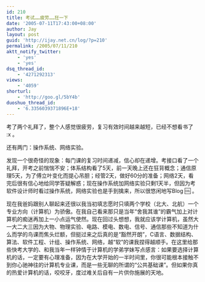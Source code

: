 ```yaml
---
id: 210
title: 考试……疲劳……狂一下
date: '2005-07-11T17:43:00+08:00'
author: Jay
layout: post
guid: 'http://ijay.net.cn/log/?p=210'
permalink: /2005/07/11/210
aktt_notify_twitter:
    - 'yes'
    - 'yes'
dsq_thread_id:
    - '4271292313'
views:
    - '4059'
shorturl:
    - 'http://goo.gl/5bY4b'
duoshuo_thread_id:
    - '6.3356039371896E+18'
---
```


考了两个礼拜了，整个人感觉很疲劳，复习有效时间越来越短，已经不想看书了 :x 。

还有两门：操作系统、网络实验。

发现一个很奇怪的现象：每门课的复习时间递减，信心却在递增。考接口看了一个礼拜，开考之前惴惴不安；体系结构看了5天，前一天晚上还在狂背概念；通信原理5天，为了傅立叶变化而提心吊胆；经管2天，做好60分的准备；网络2天，看完后很有信心地给同学答疑解惑；现在操作系统加网络实验只剩1天半，但因为考软件设计师时看过操作系统，网络实验也是手到擒来，所以很悠闲地写Blog :cool: 。

现在我爸妈跟别人聊起来还很以我当初填志愿时只填两个学校（北大、北航）一个专业方向（计算机）为骄傲。在我自己看来那只是当年“舍我其谁”的霸气加上对计算机的痴迷再加上一小点运气使然。现在回过头想想，我就应该学计算机，虽然大一大二大三因为大物、物理实验、电路、模电、数电、信号、通信那些不知道为什么而学的鸟课而焦头烂额，但挺过来之后真的是“豁然开朗”，C语言、数据结构、算法、软件工程、计组、操作系统、网络，越“软”的课我捏得越顺手。在这里给那些快考大学的、和我当年一样钟情于计算机的学弟学妹写点感言：如果要选择计算机的话，一定要有心理准备，因为在大学开始的一半时间里，你很可能根本接触不到你心驰神往的计算机专业课，而是一些无聊的所谓的“公共基础课”。但如果你真的热爱计算机的话，咬咬牙，度过难关后自有一片供你施展的天地。